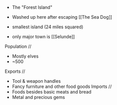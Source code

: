 
- The "Forest Island"
- Washed up here after escaping [[The Sea Dog]]

- smallest island (24 miles squared)
- only major town is [[Selunde]]

Population // 
- Mostly elves
- ~500


Exports // 
- Tool & weapon handles
- Fancy furniture and other food goods
Imports // 
- Foods besides basic meats and bread
- Metal and precious gems

